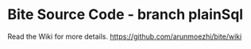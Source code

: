 Bite Source Code - branch plainSql
================

Read the Wiki for more details.
https://github.com/arunmoezhi/bite/wiki
